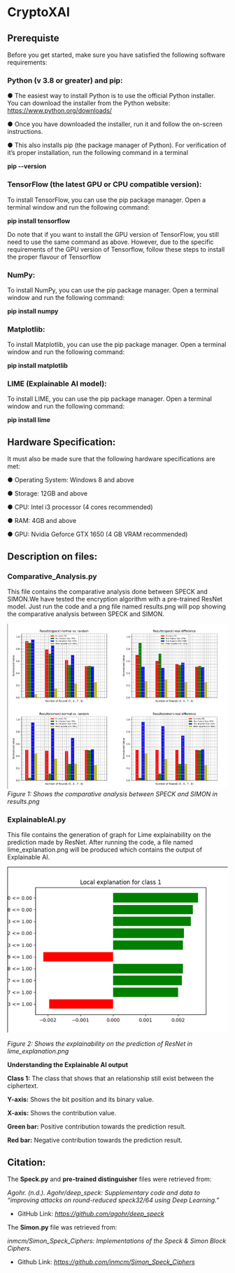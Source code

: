 # CryptoXAI

## Prerequiste
Before you get started, make sure you have satisfied the following software
requirements:
### Python (v 3.8 or greater) and pip:
● The easiest way to install Python is to use the official Python installer. You
can download the installer from the Python website:
https://www.python.org/downloads/


● Once you have downloaded the installer, run it and follow the on-screen
instructions.


● This also installs pip (the package manager of Python). For verification of
it’s proper installation, run the following command in a terminal

**pip --version**

### TensorFlow (the latest GPU or CPU compatible version):
To install TensorFlow, you can use the pip package manager. Open a terminal
window and run the following command:

**pip install tensorflow**

Do note that if you want to install the GPU version of TensorFlow, you still need to
use the same command as above. However, due to the specific requirements of
the GPU version of Tensorflow, follow these steps to install the proper flavour of
Tensorflow

### NumPy:
To install NumPy, you can use the pip package manager. Open a terminal
window and run the following command:

**pip install numpy**

### Matplotlib:
To install Matplotlib, you can use the pip package manager. Open a terminal
window and run the following command:

**pip install matplotlib**

### LIME (Explainable AI model):
To install LIME, you can use the pip package manager. Open a terminal window
and run the following command:

**pip install lime**

## Hardware Specification: 
It must also be made sure that the following hardware specifications are met:

● Operating System: Windows 8 and above


● Storage: 12GB and above


● CPU: Intel i3 processor (4 cores recommended)


● RAM: 4GB and above


● GPU: Nvidia Geforce GTX 1650 (4 GB VRAM recommended)

## Description on files:

### Comparative_Analysis.py
This file contains the comparative analysis done between SPECK and SIMON.We have tested the encryption algorithm with a pre-trained ResNet model. Just run the code and a png file named results.png will pop showing the comparative analysis between SPECK and SIMON.

![image.png](./image.png)
*Figure 1: Shows the comparative analysis between SPECK and SIMON in results.png*


### ExplainableAI.py
This file contains the generation of graph for Lime explainability on the prediction made by ResNet. After running the code, a file named lime_explanation.png will be produced which contains the output of Explainable AI.

![image-1.png](./image-1.png)

*Figure 2: Shows the explainability on the prediction of ResNet in lime_explanation.png*

**Understanding the Explainable AI output**

**Class 1:** The class that shows that an relationship still exist between the ciphertext.

**Y-axis:** Shows the bit position and its binary value.

**X-axis:** Shows the contribution value.

**Green bar:** Positive contribution towards the prediction result.

**Red bar:** Negative contribution towards the prediction result.



## Citation:

The **Speck.py** and **pre-trained distinguisher** files were retrieved from:

_Agohr. (n.d.). Agohr/deep_speck: Supplementary code and data to 
“improving attacks on round-reduced speck32/64 using Deep Learning.”_ 
* GitHub Link: *https://github.com/agohr/deep_speck*

The **Simon.py** file was retrieved from:

_inmcm/Simon_Speck_Ciphers: Implementations of the Speck & Simon 
Block Ciphers._
* Github Link: *https://github.com/inmcm/Simon_Speck_Ciphers*
